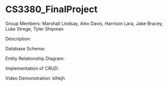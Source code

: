 # CS3380_FinalProject

Group Members: Marshall Lindsay, Alex Davis, Harrison Lara, Jake Bracey, Luke Strege, Tyler Shipman

Description:

Database Schema:

Entity Relationship Diagram:

Implementation of CRUD:

Video Demonstration:
klhkjh